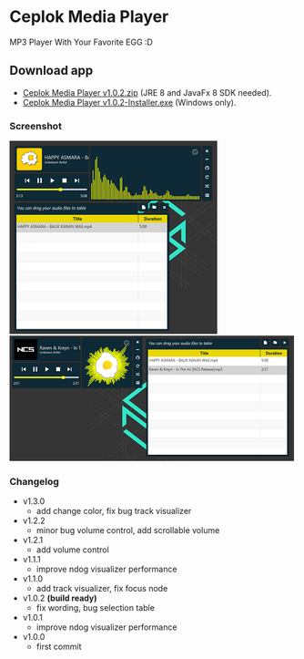 # Ceplok Media Player
 MP3 Player With Your Favorite EGG :D

## Download app
  - [Ceplok Media Player v1.0.2.zip](https://github.com/rizalmf/Ceplok-Player/raw/filerepo/out/Ceplok%20Media%20PlayerV1.0.2.zip) (JRE 8 and JavaFx 8 SDK needed).
  - [Ceplok Media Player v1.0.2-Installer.exe](https://github.com/rizalmf/Ceplok-Player/raw/filerepo/out/Ceplok%20Media%20PlayerV1.0.2-Installer.exe) (Windows only).

### Screenshot
![1](1fix.PNG)
![2](2fix.PNG)

### Changelog
- v1.3.0
   - add change color, fix bug track visualizer
- v1.2.2
   - minor bug volume control, add scrollable volume
- v1.2.1
   - add volume control
- v1.1.1
   - improve ndog visualizer performance
- v1.1.0
   - add track visualizer, fix focus node
- v1.0.2 **(build ready)**
   - fix wording, bug selection table
- v1.0.1
   - improve ndog visualizer performance
- v1.0.0
   - first commit
